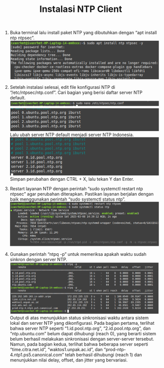 <h1 align="center">
  Instalasi NTP Client
</h1>

<br>

1. Buka terminal lalu install paket NTP yang dibutuhkan dengan “apt install ntp ntpsec”.
   ![image](./image/install_ntp.png)

2. Setelah instalasi selesai, edit file konfigurasi NTP di “/etc/ntpsec/ntp.conf”. Cari bagian yang berisi daftar server NTP default.
   ![image](./image/ntp_conf.png)
   Lalu ubah server NTP default menjadi server NTP Indonesia.
   ![image](./image/ntp_server_indonesia.png)
   Simpan perubahan dengan CTRL + X, lalu tekan Y dan Enter.

3. Restart layanan NTP dengan perintah “sudo systemctl restart ntp ntpsec” agar perubahan diterapkan. Pastikan layanan berjalan dengan baik menggunakan perintah “sudo systemctl status ntp”.
   ![image](./image/ntp_restart.png)

4. Gunakan perintah “ntpq -p” untuk memeriksa apakah waktu sudah sinkron dengan server NTP.
   ![image](./image/periksa_ntp.png)
   Output di atas menunjukkan status sinkronisasi waktu antara sistem lokal dan server NTP yang dikonfigurasi. Pada bagian pertama, terlihat bahwa server NTP seperti “1.id.pool.ntp.org”, “2.id.pool.ntp.org”, dan “ntp.ubuntu.com” belum dapat dihubungi (reach 0), yang berarti sistem belum berhasil melakukan sinkronisasi dengan server-server tersebut. Namun, pada bagian kedua, terlihat bahwa beberapa server seperti “time.citra.net.id”, “waktos1.unpak.ac.id”, dan “prod-ntp-4.ntp1.ps5.canonical.com” telah berhasil dihubungi (reach 1) dan menunjukkan nilai delay, offset, dan jitter yang bervariasi.
